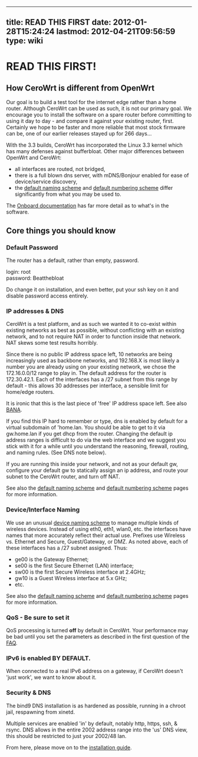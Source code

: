 
---
title: READ THIS FIRST
date: 2012-01-28T15:24:24
lastmod: 2012-04-21T09:56:59
type: wiki
---
READ THIS FIRST!
================

How CeroWrt is different from OpenWrt
-------------------------------------

Our goal is to build a test tool for the internet edge rather than a
home router. Although CeroWrt can be used as such, it is not our primary
goal. We encourage you to install the software on a spare router before
committing to using it day to day - and compare it against your existing
router, first. Certainly we hope to be faster and more reliable that
most stock firmware can be, one of our earlier releases stayed up for
266 days...

With the 3.3 builds, CeroWrt has incorporated the Linux 3.3 kernel which
has many defenses against bufferbloat. Other major differences between
OpenWrt and CeroWrt:

-   all interfaces are routed, not bridged,
-   there is a full blown dns server, with mDNS/Bonjour enabled for ease
    of device/service discovery,
-   the [default naming scheme](Device_naming_scheme.md) and
    [default numbering scheme](Default_network_numbering.md)
    differ significantly from what you may be used to.

The [Onboard
documentation](http://jupiter.lab.bufferbloat.net/cerowrt/about.html)
has far more detail as to what's in the software.

Core things you should know
---------------------------

### Default Password

The router has a default, rather than empty, password.

login: root\
password: Beatthebloat

Do change it on installation, and even better, put your ssh key on it
and disable password access entirely.

### IP addresses & DNS

CeroWrt is a test platform, and as such we wanted it to co-exist within
existing networks as best as possible, without conflicting with an
existing network, and to not require NAT in order to function inside
that network. NAT skews some test results horribly.

Since there is no public IP address space left, 10 networks are being
increasingly used as backbone networks, and 192.168.X is most likely a
number you are already using on your existing network, we chose the
172.16.0.0/12 range to play in. The default address for the router is
172.30.42.1. Each of the interfaces has a /27 subnet from this range by
default - this allows 30 addresses per interface, a sensible limit for
home/edge routers.

It is ironic that this is the last piece of 'free' IP address space
left. See also [BANA](/bloat/wiki/BANA.md).

If you find this IP hard to remember or type, dns is enabled by default
for a virtual subdomain of 'home.lan. You should be able to get to it
via gw.home.lan if you get dhcp from the router. Changing the default ip
address ranges is difficult to do via the web interface and we suggest
you stick with it for a while until you understand the reasoning,
firewall, routing, and naming rules. (See DNS note below).

If you are running this inside your network, and not as your default gw,
configure your default gw to statically assign an ip address, and route
your subnet to the CeroWrt router, and turn off NAT.

See also the [default naming scheme](Device_naming_scheme.md)
and [default numbering scheme](Default_network_numbering.md)
pages for more information.

### Device/Interface Naming

We use an unusual [device naming scheme](Device_naming_scheme.md) to manage multiple
kinds of wireless devices. Instead of using eth0, eth1, wlan0, etc. the
interfaces have names that more accurately reflect their actual use.
Prefixes use Wireless vs. Ethernet and Secure, Guest/Gateway, or DMZ. As
noted above, each of these interfaces has a /27 subnet assigned. Thus:

-   ge00 is the Gateway Ethernet;
-   se00 is the first Secure Ethernet (LAN) interface;
-   sw00 is the first Secure Wireless interface at 2.4GHz;
-   gw10 is a Guest Wireless interface at 5.x GHz;
-   etc.

See also the [default naming scheme](Device_naming_scheme.md)
and [default numbering scheme](Default_network_numbering.md)
pages for more information.

### QoS - Be sure to set it

QoS processing is turned **off** by default in CeroWrt. Your performance
may be bad until you set the parameters as described in the first
question of the [FAQ](FAQ.md).

### IPv6 is enabled **BY DEFAULT**.

When connected to a real IPv6 address on a gateway, if CeroWrt doesn't
'just work', we want to know about it.

### Security & DNS

The bind9 DNS installation is as hardened as possible, running in a
chroot jail, respawning from xinetd.

Multiple services are enabled 'in' by default, notably http, https, ssh,
& rsync. DNS allows in the entire 2002 address range into the 'us' DNS
view, this should be restricted to just your 2002/48 lan.

From here, please move on to the [installation guide](Installation_Guide.md).
